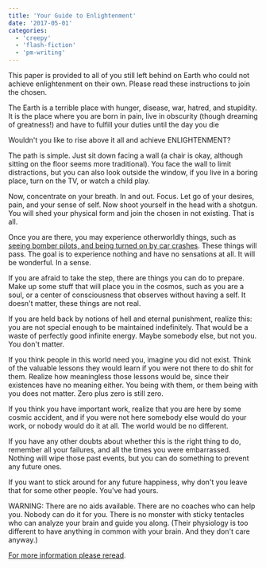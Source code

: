 ```yaml
---
title: 'Your Guide to Enlightenment'
date: '2017-05-01'
categories:
  - 'creepy'
  - 'flash-fiction'
  - 'pm-writing'
---
```


This paper is provided to all of you still left behind on Earth who could not
achieve enlightenment on their own. Please read these instructions to join the
chosen.

The Earth is a terrible place with hunger, disease, war, hatred, and stupidity.
It is the place where you are born in pain, live in obscurity (though dreaming
of greatness!) and have to fulfill your duties until the day you die

Wouldn't you like to rise above it all and achieve ENLIGHTENMENT?

The path is simple. Just sit down facing a wall (a chair is okay, although
sitting on the floor seems more traditional). You face the wall to limit
distractions, but you can also look outside the window, if you live in a boring
place, turn on the TV, or watch a child play.

Now, concentrate on your breath. In and out. Focus. Let go of your desires,
pain, and your sense of self. Now shoot yourself in the head with a shotgun. You
will shed your physical form and join the chosen in not existing. That is all.

Once you are there, you may experience otherworldly things, such as
[seeing bomber pilots, and being turned on by car crashes](https://en.wikipedia.org/wiki/The_Atrocity_Exhibition).
These things will pass. The goal is to experience nothing and have no sensations
at all. It will be wonderful. In a sense.

If you are afraid to take the step, there are things you can do to prepare. Make
up some stuff that will place you in the cosmos, such as you are a soul, or a
center of consciousness that observes without having a self. It doesn't matter,
these things are not real.

If you are held back by notions of hell and eternal punishment, realize this:
you are not special enough to be maintained indefinitely. That would be a waste
of perfectly good infinite energy. Maybe somebody else, but not you. You don't
matter.

If you think people in this world need you, imagine you did not exist. Think of
the valuable lessons they would learn if you were not there to do shit for them.
Realize how meaningless those lessons would be, since their existences have no
meaning either. You being with them, or them being with you does not matter.
Zero plus zero is still zero.

If you think you have important work, realize that you are here by some cosmic
accident, and if you were not here somebody else would do your work, or nobody
would do it at all. The world would be no different.

If you have any other doubts about whether this is the right thing to do,
remember all your failures, and all the times you were embarrassed. Nothing will
wipe those past events, but you can do something to prevent any future ones.

If you want to stick around for any future happiness, why don't you leave that
for some other people. You've had yours.

WARNING: There are no aids available. There are no coaches who can help you.
Nobody can do it for you. There is no monster with sticky tentacles who can
analyze your brain and guide you along. (Their physiology is too different to
have anything in common with your brain. And they don't care anyway.)

[For more information please reread](https://scarfolk.blogspot.com/).
